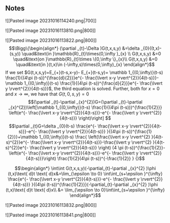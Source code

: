 
## Notes
![[Pasted image 20231016114240.png|700]]





![[Pasted image 20231016113810.png|800]]

![[Pasted image 20231016113822.png|800]]
$$\Bigg\{\begin{align*}
(\partial _{t}-\Delta  )G(t,x,s,y)  &=\delta _{0}((t,x)-(s,y)) \quad&\text{in }\mathbb{R}_{t}\times(0,\infty )_{x} \\
G(t,x,s,y)  &=0 \quad&\text{on }\mathbb{R}_{t}\times \{0,\infty \}_{x}\\
G(t,x,s,y)  &=0 \quad&\text{in }(t,x)\in (-\infty,s)\times(0,\infty)_{x}
\end{align*}$$
If we set $G(t,x,s,y)=E_{+}(t-s,x-y)- E_{+}(t-s,y)= \mathbb 1_{(0,\infty)}(t-s) \frac{1}{(4\pi (t-s))^{\frac{d}{2}}}e^{- \frac{\lvert x-y \rvert^{2}}{4(t-s)}}-\mathbb 1_{(0,\infty)}(t-s) \frac{1}{(4\pi (t-s))^{\frac{d}{2}}}e^{- \frac{\lvert y \rvert^{2}}{4(t-s)}}$,
the third equation is solved. Further, both for $x=0$ and $x\to\infty$, we have that $G(t,0,s,y)=0$
$$(\partial _{t}-\partial _{x}^{2})G=(\partial _{t}-\partial _{x}^{2})\left[\mathbb 1_{(0,\infty)}(t-s) \frac{1}{(4\pi (t-s)))^{\frac{1}{2}}} \left(e^{- \frac{\lvert x-y \rvert^{2}}{4(t-s)}}-e^{- \frac{\lvert y \rvert^{2}}{4(t-s)}} \right)\right] $$
$$\partial _{t}G=\delta _{0}(t-s) \frac{e^{- \frac{\lvert x-y \rvert^{2}}{4(t-s)}}-e^{- \frac{\lvert y \rvert^{2}}{4(t-s)}} }{(4\pi (t-s))^{\frac{1}{2}}}+\mathbb 1_{(0,\infty)}(t-s) 
\frac{ 
\left(\frac{\lvert x-y \rvert^{2} }{4(t-s)^{2}}e^{- \frac{\lvert x-y \rvert^{2}}{4(t-s)}}-\frac{\lvert y \rvert^{2} }{4(t-s)^{2}}e^{- \frac{\lvert y \rvert^{2}}{4(t-s)}} \right) (4 \pi (t-s))^{\frac{1}{2}}-\left(e^{- \frac{\lvert x-y \rvert^{2}}{4(t-s)}}-e^{- \frac{\lvert y \rvert^{2}}{4(t-s)}}\right) \frac{1}{2}(4\pi (t-s))^{-\frac{1}{2}}
}
{}$$

$$\begin{align*}
\int\int G(t,x,s,y)(-\partial_{t}-\partial _{x}^{2} )\phi (t,x)\text{ d}t \text{ d}x&=\lim_{\epsilon  \to 0} \int\int_{s+\epsilon }^{\infty}  \frac{e^{- \frac{\lvert x-y \rvert^{2}}{4(t-s)}}-e^{- \frac{\lvert y \rvert^{2}}{4(t-s)}} }{(4\pi (t-s))^{\frac{1}{2}}}(-\partial_{t}-\partial _{x}^{2} )\phi (t,x)\text{ d}t \text{ d}x\\
&= \lim_{\epsilon  \to 0}\int\int_{s+\epsilon }^{\infty}
\end{align*}$$



![[Pasted image 20231016113832.png|800]]

![[Pasted image 20231016113841.png|800]]